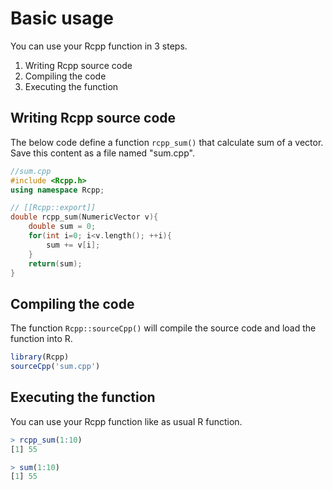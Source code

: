 # Basic usage

You can use your Rcpp function in 3 steps.

1. Writing Rcpp source code
2. Compiling the code
3. Executing the function

## Writing Rcpp source code

The below code define a function `rcpp_sum()` that calculate sum of a vector. Save this content as a file named "sum.cpp".


```c++
//sum.cpp
#include <Rcpp.h>
using namespace Rcpp;

// [[Rcpp::export]]
double rcpp_sum(NumericVector v){
    double sum = 0;
    for(int i=0; i<v.length(); ++i){
        sum += v[i];
    }
    return(sum);
}
```

## Compiling the code

The function `Rcpp::sourceCpp()` will compile the source code and load the function into R.

```R
library(Rcpp)
sourceCpp('sum.cpp')
```

## Executing the function

You can use your Rcpp function like as usual R function.

```r
> rcpp_sum(1:10)
[1] 55

> sum(1:10)
[1] 55
```
